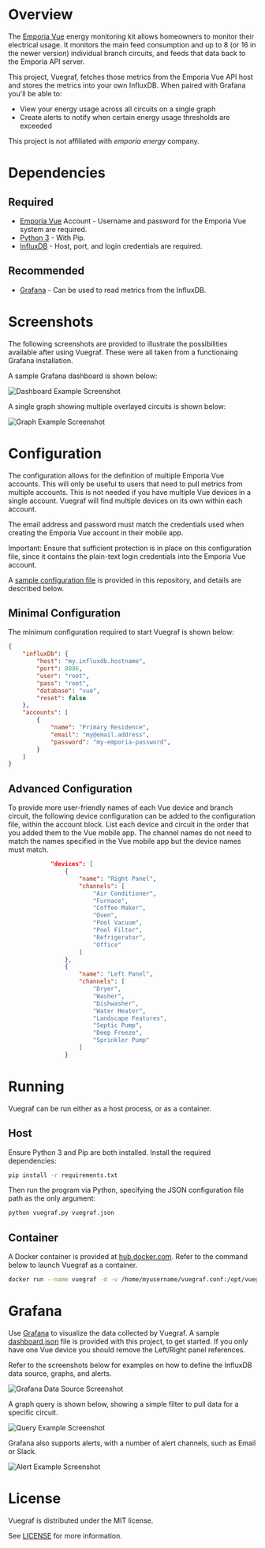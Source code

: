 # Overview

The [Emporia Vue](https://emporiaenergy.com "Emporia's Homepage") energy monitoring kit allows homeowners to monitor their electrical usage. It monitors the main feed consumption and up to 8 (or 16 in the newer version) individual branch circuits, and feeds that data back to the Emporia API server.

This project, Vuegraf, fetches those metrics from the Emporia Vue API host and stores the metrics into your own InfluxDB. When paired with Grafana you'll be able to:
* View your energy usage across all circuits on a single graph
* Create alerts to notify when certain energy usage thresholds are exceeded

This project is not affiliated with _emporia energy_ company.

# Dependencies

## Required
* [Emporia Vue](https://emporiaenergy.com "Emporia Energy") Account - Username and password for the Emporia Vue system are required.
* [Python 3](https://python.org "Python") - With Pip.
* [InfluxDB](https://influxdata.com "InfluxDB") - Host, port, and login credentials are required.

## Recommended
* [Grafana](https://grafana.com "Grafana") - Can be used to read metrics from the InfluxDB.

# Screenshots

The following screenshots are provided to illustrate the possibilities available after using Vuegraf. These were all taken from a functionaing Grafana installation.

A sample Grafana dashboard is shown below:

![Dashboard Example Screenshot](https://github.com/jertel/vuegraf/blob/master/screenshots/dashboard.png?raw=true "Dashboard Example")

A single graph showing multiple overlayed circuits is shown below:

![Graph Example Screenshot](https://github.com/jertel/vuegraf/blob/master/screenshots/graph.png?raw=true "Graph Example")

# Configuration
The configuration allows for the definition of multiple Emporia Vue accounts. This will only be useful to users that need to pull metrics from multiple accounts. This is not needed if you have multiple Vue devices in a single account. Vuegraf will find multiple devices on its own within each account.

The email address and password must match the credentials used when creating the Emporia Vue account in their mobile app.

Important: Ensure that sufficient protection is in place on this configuration file, since it contains the plain-text login credentials into the Emporia Vue account.

A [sample configuration file](https://github.com/jertel/vuegraf/blob/master/vuegraf.json.sample "Sample Vuegraf Configuration File") is provided in this repository, and details are described below.

## Minimal Configuration
The minimum configuration required to start Vuegraf is shown below:

```json
{
    "influxDb": {
        "host": "my.influxdb.hostname",
        "port": 8086,
        "user": "root",
        "pass": "root",
        "database": "vue",
        "reset": false
    },
    "accounts": [
        {
            "name": "Primary Residence",
            "email": "my@email.address",
            "password": "my-emporia-password",
        }
    ]
}
```

## Advanced Configuration
To provide more user-friendly names of each Vue device and branch circuit, the following device configuration can be added to the configuration file, within the account block. List each device and circuit in the order that you added them to the Vue mobile app. The channel names do not need to match the names specified in the Vue mobile app but the device names must match.

```json
            "devices": [
                {
                    "name": "Right Panel",
                    "channels": [
                        "Air Conditioner",
                        "Furnace",
                        "Coffee Maker",
                        "Oven",
                        "Pool Vacuum",
                        "Pool Filter",
                        "Refrigerator",
                        "Office"
                    ]
                },
                {
                    "name": "Left Panel",
                    "channels": [
                        "Dryer",
                        "Washer",
                        "Dishwasher",
                        "Water Heater",
                        "Landscape Features",
                        "Septic Pump",
                        "Deep Freeze",
                        "Sprinkler Pump"        
                    ]
                }
```

# Running
Vuegraf can be run either as a host process, or as a container.

## Host

Ensure Python 3 and Pip are both installed. Install the required dependencies:

```sh
pip install -r requirements.txt
```

Then run the program via Python, specifying the JSON configuration file path as the only argument:

```sh
python vuegraf.py vuegraf.json
```

## Container

A Docker container is provided at [hub.docker.com](https://hub.docker.com/r/jertel/vuegraf). Refer to the command below to launch Vuegraf as a container.

```sh
docker run --name vuegraf -d -v /home/myusername/vuegraf.conf:/opt/vuegraf/conf/vuegraf.json jertel/vuegraf
```

# Grafana

Use [Grafana](https://grafana.com "Grafana") to visualize the data collected by Vuegraf. A sample [dashboard.json](https://github.com/jertel/vuegraf/blob/master/dashboard.json) file is provided with this project, to get started. If you only have one Vue device you should remove the Left/Right panel references.

Refer to the screenshots below for examples on how to define the InfluxDB data source, graphs, and alerts.

![Grafana Data Source Screenshot](https://github.com/jertel/vuegraf/blob/master/screenshots/datasource.png?raw=true "Data Source Example")

A graph query is shown below, showing a simple filter to pull data for a specific circuit.

![Query Example Screenshot](https://github.com/jertel/vuegraf/blob/master/screenshots/query.png?raw=true "Query Example")

Grafana also supports alerts, with a number of alert channels, such as Email or Slack.

![Alert Example Screenshot](https://github.com/jertel/vuegraf/blob/master/screenshots/alert.png?raw=true "Alert Example")

# License

Vuegraf is distributed under the MIT license.

See [LICENSE](https://github.com/jertel/vuegraf/blob/master/LICENSE) for more information.
